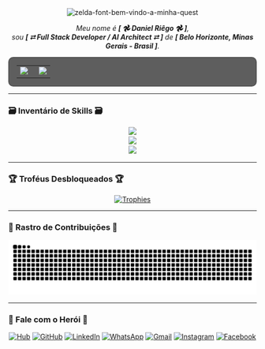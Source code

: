<div align="center">
  <img src="https://fontmeme.com/permalink/250718/4d8c62b271512f5a65c26ef421b8d655.png" alt="zelda-font-bem-vindo-a-minha-quest" border="0">
</div>

<p align="center">
  <em>Meu nome é <strong>[ 𖣘 Daniel Riêgo 𖣘 ]</strong>, <br>sou <strong>[ ⮂ Full Stack Developer / AI Architect ⮂ ]</strong> de <strong>[ Belo Horizonte, Minas Gerais - Brasil ]</strong>.</em>
</p>

<div align="center">
  <table style="border: 2px solid #555; background-color: #000000a0; border-radius: 10px; padding: 15px;">
    <tr>
      <td style="padding-right: 15px; border: none;">
        <a href="https://github.com/danielriegoor">
          <img height="180em" src="https://github-readme-stats.vercel.app/api?username=danielriegoor&show_icons=true&theme=transparent&hide_border=true&include_all_commits=true&count_private=true&title_color=fff&icon_color=aaa&text_color=ccc"/>
        </a>
      </td>
      <td style="border: none;">
        <a href="https://github.com/danielriegoor">
          <img height="180em" src="https://github-readme-stats.vercel.app/api/top-langs/?username=danielriegoor&layout=compact&langs_count=7&theme=transparent&hide_border=true&title_color=fff&icon_color=aaa&text_color=ccc"/>
        </a>
      </td>
    </tr>
  </table>
</div>

---

### 🗃️ Inventário de Skills 🗃️

<p align="center">
  <a href="https://skillicons.dev">
    <img src="https://skillicons.dev/icons?i=aiscript,angular,babel,bash,cloudflare,css,debian,devto,docker,fastapi,figma,git&theme=dark" />
  </a>
  <br>
  <a href="https://skillicons.dev">
    <img src="https://skillicons.dev/icons?i=github,githubactions,gmail,html,htmx,ai,js,jest,linkedin,linux,netlify,nextjs&theme=light" />
  </a>
  <br>
  <a href="https://skillicons.dev">
    <img src="https://skillicons.dev/icons?i=nodejs,npm,pnpm,postgres,py,react,redhat,redux,regex,svg,tailwind,ts,ubuntu,vercel,vite,vscode,windows,yarn&theme=dark" />
  </a>
</p>

---

### 🏆 Troféus Desbloqueados 🏆

<p align="center"> 
  <a href="https://github.com/ryo-ma/github-profile-trophy">
    <img src="https://github-profile-trophy.vercel.app/?username=danielriegoor&theme=dracula&no-frame=true&column=9&margin-w=15&margin-h=15" alt="Trophies" />
  </a>
</p>

---

### 🐍 Rastro de Contribuições 🐍

<div align="center">
  <img src="https://raw.githubusercontent.com/danielriegoor/danielriegoor/output/github-contribution-grid-snake.svg" alt="Snake animation" />
</div>

---

### 🤝 Fale com o Herói 🤝

<p align="center">
  <a href="https://riegos.dev" target="_blank"><img src="https://img.shields.io/badge/Hub_de_Inovações-4A00E0?style=for-the-badge&logo=data:image/svg+xml;base64,PHN2ZyB4bWxucz0iaHR0cDovL3d3dy53My5vcmcvMjAwMC9zdmciIHZpZXdCb3g9IjAgMCAyNCAyNCIgZmlsbD0id2hpdGUiPjxwYXRoIGQ9Ik0xMiAyQzYuNDg2IDIgMiA2LjQ4NiAyIDEyczQuNDg2IDEwIDEwIDEwIDEwLTQuNDg2IDEwLTEwUzE3LjUxNCAyIDEyIDJ6bTAgMThjLTQuNDEgMC04LTMuNTktOC04czMuNTktOCA4IDggOCAzLjU5IDggOC0zLjU5IDgtOCA4eiIvPjxwYXRoIGQ9Ik0xMSAxMWgydjZoLTJ6bTAgLTZoMnYyaC0yeiIvPjwvc3ZnPg==" alt="Hub"/></a>
  <a href="https://github.com/danielriegoor" target="_blank"><img src="https://img.shields.io/badge/GitHub-181717?style=for-the-badge&logo=github&logoColor=white" alt="GitHub"/></a>
  <a href="https://www.linkedin.com/in/danielriegoor/" target="_blank"><img src="https://img.shields.io/badge/LinkedIn-0077B5?style=for-the-badge&logo=linkedin&logoColor=white" alt="LinkedIn"/></a>
  <a href="https://wa.me/+5531993789275" target="_blank"><img src="https://img.shields.io/badge/WhatsApp-25D366?style=for-the-badge&logo=whatsapp&logoColor=white" alt="WhatsApp"/></a>
  <a href="mailto:danielriegodevjobs@gmail.com" target="_blank"><img src="https://img.shields.io/badge/Gmail-D14836?style=for-the-badge&logo=gmail&logoColor=white" alt="Gmail"/></a>
  <a href="https://instagram.com/danielriegoor" target="_blank"><img src="https://img.shields.io/badge/Instagram-E4405F?style=for-the-badge&logo=instagram&logoColor=white" alt="Instagram"/></a>
  <a href="https://facebook.com/riegodaniel" target="_blank"><img src="https://img.shields.io/badge/Facebook-1877F2?style=for-the-badge&logo=facebook&logoColor=white" alt="Facebook"/></a>
</p>
